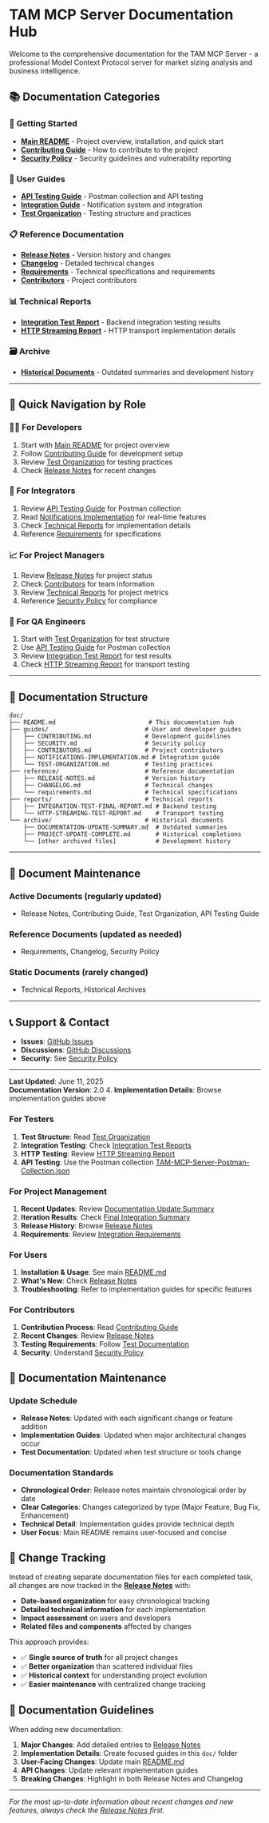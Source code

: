 # TAM MCP Server Documentation Hub

Welcome to the comprehensive documentation for the TAM MCP Server - a professional Model Context Protocol server for market sizing analysis and business intelligence.

## 📚 **Documentation Categories**

### 🚀 **Getting Started**
- **[Main README](../README.md)** - Project overview, installation, and quick start
- **[Contributing Guide](guides/CONTRIBUTING.md)** - How to contribute to the project
- **[Security Policy](guides/SECURITY.md)** - Security guidelines and vulnerability reporting

### 📖 **User Guides**
- **[API Testing Guide](../examples/README.md)** - Postman collection and API testing
- **[Integration Guide](guides/NOTIFICATIONS-IMPLEMENTATION.md)** - Notification system and integration
- **[Test Organization](guides/TEST-ORGANIZATION.md)** - Testing structure and practices

### 📋 **Reference Documentation**
- **[Release Notes](reference/RELEASE-NOTES.md)** - Version history and changes
- **[Changelog](reference/CHANGELOG.md)** - Detailed technical changes
- **[Requirements](reference/requirements.md)** - Technical specifications and requirements
- **[Contributors](guides/CONTRIBUTORS.md)** - Project contributors

### 📊 **Technical Reports**
- **[Integration Test Report](reports/INTEGRATION-TEST-FINAL-REPORT.md)** - Backend integration testing results
- **[HTTP Streaming Report](reports/HTTP-STREAMING-TEST-REPORT.md)** - HTTP transport implementation details

### 🗃️ **Archive**
- **[Historical Documents](archive/)** - Outdated summaries and development history

---

## 🎯 **Quick Navigation by Role**

### **👩‍💻 For Developers**
1. Start with [Main README](../README.md) for project overview
2. Follow [Contributing Guide](guides/CONTRIBUTING.md) for development setup
3. Review [Test Organization](guides/TEST-ORGANIZATION.md) for testing practices
4. Check [Release Notes](reference/RELEASE-NOTES.md) for recent changes

### **🔧 For Integrators**
1. Review [API Testing Guide](../examples/README.md) for Postman collection
2. Read [Notifications Implementation](guides/NOTIFICATIONS-IMPLEMENTATION.md) for real-time features
3. Check [Technical Reports](reports/) for implementation details
4. Reference [Requirements](reference/requirements.md) for specifications

### **📈 For Project Managers**
1. Review [Release Notes](reference/RELEASE-NOTES.md) for project status
2. Check [Contributors](guides/CONTRIBUTORS.md) for team information
3. Review [Technical Reports](reports/) for project metrics
4. Reference [Security Policy](guides/SECURITY.md) for compliance

### **🧪 For QA Engineers**
1. Start with [Test Organization](guides/TEST-ORGANIZATION.md) for test structure
2. Use [API Testing Guide](../examples/README.md) for Postman collection
3. Review [Integration Test Report](reports/INTEGRATION-TEST-FINAL-REPORT.md) for test results
4. Check [HTTP Streaming Report](reports/HTTP-STREAMING-TEST-REPORT.md) for transport testing

---

## 📂 **Documentation Structure**

```
doc/
├── README.md                          # This documentation hub
├── guides/                           # User and developer guides
│   ├── CONTRIBUTING.md               # Development guidelines
│   ├── SECURITY.md                   # Security policy
│   ├── CONTRIBUTORS.md               # Project contributors
│   ├── NOTIFICATIONS-IMPLEMENTATION.md # Integration guide
│   └── TEST-ORGANIZATION.md          # Testing practices
├── reference/                        # Reference documentation
│   ├── RELEASE-NOTES.md              # Version history
│   ├── CHANGELOG.md                  # Technical changes
│   └── requirements.md               # Technical specifications
├── reports/                          # Technical reports
│   ├── INTEGRATION-TEST-FINAL-REPORT.md # Backend testing
│   └── HTTP-STREAMING-TEST-REPORT.md    # Transport testing
└── archive/                          # Historical documents
    ├── DOCUMENTATION-UPDATE-SUMMARY.md  # Outdated summaries
    ├── PROJECT-UPDATE-COMPLETE.md       # Historical completions
    └── [other archived files]           # Development history
```

---

## 🔄 **Document Maintenance**

### **Active Documents** (regularly updated)
- Release Notes, Contributing Guide, Test Organization, API Testing Guide

### **Reference Documents** (updated as needed)
- Requirements, Changelog, Security Policy

### **Static Documents** (rarely changed)
- Technical Reports, Historical Archives

---

## 📞 **Support & Contact**

- **Issues**: [GitHub Issues](https://github.com/gvaibhav/TAM-MCP-Server/issues)
- **Discussions**: [GitHub Discussions](https://github.com/gvaibhav/TAM-MCP-Server/discussions)
- **Security**: See [Security Policy](guides/SECURITY.md)

---

**Last Updated**: June 11, 2025  
**Documentation Version**: 2.0
4. **Implementation Details**: Browse implementation guides above

### For Testers
1. **Test Structure**: Read [Test Organization](TEST-ORGANIZATION.md)
2. **Integration Testing**: Check [Integration Test Reports](INTEGRATION-TEST-FINAL-REPORT.md)
3. **HTTP Testing**: Review [HTTP Streaming Report](HTTP-STREAMING-TEST-REPORT.md)
4. **API Testing**: Use the Postman collection [TAM-MCP-Server-Postman-Collection.json](../examples/TAM-MCP-Server-Postman-Collection.json)

### For Project Management
1. **Recent Updates**: Review [Documentation Update Summary](DOCUMENTATION-UPDATE-SUMMARY.md)
2. **Iteration Results**: Check [Final Integration Summary](FINAL-ITERATION-SUMMARY.md)
3. **Release History**: Browse [Release Notes](RELEASE-NOTES.md)
4. **Requirements**: Review [Integration Requirements](INTEGRATION_PROMPT.md)

### For Users
1. **Installation & Usage**: See main [README.md](../README.md)
2. **What's New**: Check [Release Notes](RELEASE-NOTES.md)
3. **Troubleshooting**: Refer to implementation guides for specific features

### For Contributors
1. **Contribution Process**: Read [Contributing Guide](../CONTRIBUTING.md)
2. **Recent Changes**: Review [Release Notes](RELEASE-NOTES.md)
3. **Testing Requirements**: Follow [Test Documentation](../tests/README.md)
4. **Security**: Understand [Security Policy](../SECURITY.md)

## 📅 **Documentation Maintenance**

### Update Schedule
- **Release Notes**: Updated with each significant change or feature addition
- **Implementation Guides**: Updated when major architectural changes occur
- **Test Documentation**: Updated when test structure or tools change

### Documentation Standards
- **Chronological Order**: Release notes maintain chronological order by date
- **Clear Categories**: Changes categorized by type (Major Feature, Bug Fix, Enhancement)
- **Technical Detail**: Implementation guides provide technical depth
- **User Focus**: Main README remains user-focused and concise

## 🔄 **Change Tracking**

Instead of creating separate documentation files for each completed task, all changes are now tracked in the **[Release Notes](RELEASE-NOTES.md)** with:

- **Date-based organization** for easy chronological tracking
- **Detailed technical information** for each implementation
- **Impact assessment** on users and developers
- **Related files and components** affected by changes

This approach provides:
- ✅ **Single source of truth** for all project changes
- ✅ **Better organization** than scattered individual files
- ✅ **Historical context** for understanding project evolution
- ✅ **Easier maintenance** with centralized change tracking

## 📝 **Documentation Guidelines**

When adding new documentation:

1. **Major Changes**: Add detailed entries to [Release Notes](RELEASE-NOTES.md)
2. **Implementation Details**: Create focused guides in this `doc/` folder
3. **User-Facing Changes**: Update main [README.md](../README.md)
4. **API Changes**: Update relevant implementation guides
5. **Breaking Changes**: Highlight in both Release Notes and Changelog

---

*For the most up-to-date information about recent changes and new features, always check the [Release Notes](RELEASE-NOTES.md) first.*
